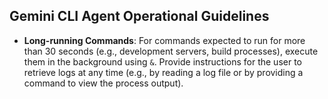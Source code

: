 ## Gemini CLI Agent Operational Guidelines

- **Long-running Commands**: For commands expected to run for more than 30 seconds (e.g., development servers, build processes), execute them in the background using `&`. Provide instructions for the user to retrieve logs at any time (e.g., by reading a log file or by providing a command to view the process output).

